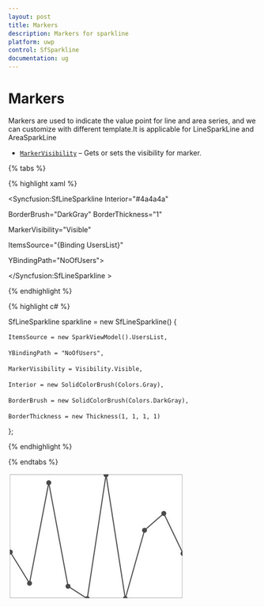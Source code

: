 ```yaml
---
layout: post
title: Markers 
description: Markers for sparkline
platform: uwp
control: SfSparkline
documentation: ug
---
```

# Markers

Markers are used to indicate the value point for line and area series, and we can customize with different template.It is applicable for LineSparkLine and AreaSparkLine

* [`MarkerVisibility`](http://help.syncfusion.com/cr/cref_files/uwp/sfchart/frlrfSyncfusionUIXamlChartsMarkerBaseClassMarkerVisibilityTopic.html) – Gets or sets the visibility for marker.

{% tabs %}

{% highlight xaml %}

<Syncfusion:SfLineSparkline  Interior="#4a4a4a"   

BorderBrush="DarkGray"  BorderThickness="1"    

MarkerVisibility="Visible" 

ItemsSource="{Binding UsersList}" 

YBindingPath="NoOfUsers">

</Syncfusion:SfLineSparkline >

{% endhighlight %}

{% highlight c# %}

SfLineSparkline sparkline = new SfLineSparkline()
{

    ItemsSource = new SparkViewModel().UsersList,

    YBindingPath = "NoOfUsers",

    MarkerVisibility = Visibility.Visible,

    Interior = new SolidColorBrush(Colors.Gray),

    BorderBrush = new SolidColorBrush(Colors.DarkGray),

    BorderThickness = new Thickness(1, 1, 1, 1)

};

{% endhighlight %}

{% endtabs %}

![Marker visibility](Markers_images/Markers_img1.jpeg)


